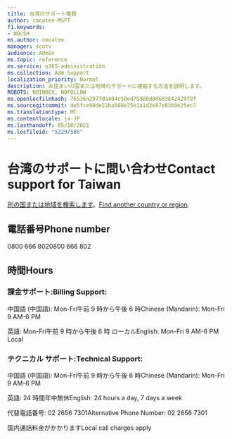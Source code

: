```yaml
---
title: 台湾のサポート情報
author: cmcatee-MSFT
f1.keywords:
- NOCSH
ms.author: cmcatee
manager: scotv
audience: Admin
ms.topic: reference
ms.service: o365-administration
ms.collection: Adm_Support
localization_priority: Normal
description: お住まいの国または地域のサポートに連絡する方法を説明します。
ROBOTS: NOINDEX, NOFOLLOW
ms.openlocfilehash: 76536a2977da404c50ed75980d80683842429f9f
ms.sourcegitcommit: de5fce90de22ba588e75e1a1d2e87e03b9e25ec7
ms.translationtype: MT
ms.contentlocale: ja-JP
ms.lasthandoff: 05/10/2021
ms.locfileid: "52297586"
---
```

# <a name="contact-support-for-taiwan"></a><span data-ttu-id="347a1-103">台湾のサポートに問い合わせ</span><span class="sxs-lookup"><span data-stu-id="347a1-103">Contact support for Taiwan</span></span>

<span data-ttu-id="347a1-104">[別の国または地域を検索します](../../business-video/get-help-support.md)。</span><span class="sxs-lookup"><span data-stu-id="347a1-104">[Find another country or region](../../business-video/get-help-support.md).</span></span>

## <a name="phone-number"></a><span data-ttu-id="347a1-105">電話番号</span><span class="sxs-lookup"><span data-stu-id="347a1-105">Phone number</span></span>
<span data-ttu-id="347a1-106">0800 666 802</span><span class="sxs-lookup"><span data-stu-id="347a1-106">0800 666 802</span></span>

## <a name="hours"></a><span data-ttu-id="347a1-107">時間</span><span class="sxs-lookup"><span data-stu-id="347a1-107">Hours</span></span>
### <a name="billing-support"></a><span data-ttu-id="347a1-108">課金サポート:</span><span class="sxs-lookup"><span data-stu-id="347a1-108">Billing Support:</span></span>

<span data-ttu-id="347a1-109">中国語 (中国語): Mon-Fri午前 9 時から午後 6 時</span><span class="sxs-lookup"><span data-stu-id="347a1-109">Chinese (Mandarin): Mon-Fri 9 AM-6 PM</span></span>

<span data-ttu-id="347a1-110">英語: Mon-Fri午前 9 時から午後 6 時 ローカル</span><span class="sxs-lookup"><span data-stu-id="347a1-110">English: Mon-Fri 9 AM-6 PM Local</span></span>

### <a name="technical-support"></a><span data-ttu-id="347a1-111">テクニカル サポート:</span><span class="sxs-lookup"><span data-stu-id="347a1-111">Technical Support:</span></span>

<span data-ttu-id="347a1-112">中国語 (中国語): Mon-Fri午前 9 時から午後 6 時</span><span class="sxs-lookup"><span data-stu-id="347a1-112">Chinese (Mandarin): Mon-Fri 9 AM-6 PM</span></span>

<span data-ttu-id="347a1-113">英語: 24 時間年中無休</span><span class="sxs-lookup"><span data-stu-id="347a1-113">English: 24 hours a day, 7 days a week</span></span>

<span data-ttu-id="347a1-114">代替電話番号: 02 2656 7301</span><span class="sxs-lookup"><span data-stu-id="347a1-114">Alternative Phone Number: 02 2656 7301</span></span>

<span data-ttu-id="347a1-115">国内通話料金がかかります</span><span class="sxs-lookup"><span data-stu-id="347a1-115">Local call charges apply</span></span>
